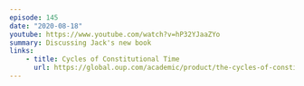 ```yaml
---
episode: 145
date: "2020-08-18"
youtube: https://www.youtube.com/watch?v=hP32YJaaZYo
summary: Discussing Jack's new book
links:
    - title: Cycles of Constitutional Time
      url: https://global.oup.com/academic/product/the-cycles-of-constitutional-time-9780197530993
---
```

